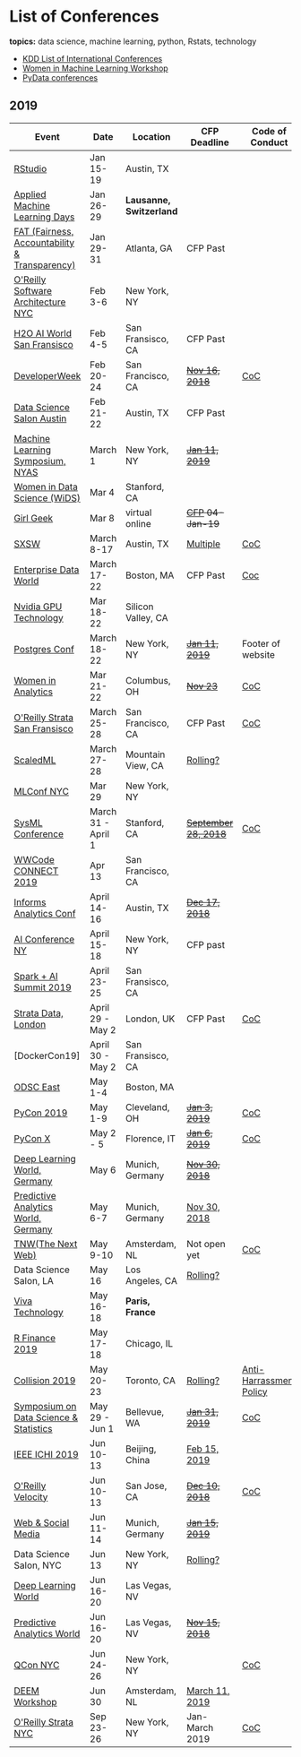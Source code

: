 # List of Conferences
**topics:**  data science, machine learning, python, Rstats, technology

* [KDD List of International Conferences](https://www.kdnuggets.com/meetings/)
* [Women in Machine Learning Workshop](http://wimlworkshop.org/events/)
* [PyData conferences](https://pydata.org/events.html)


## 2019

| Event   | Date  | Location | CFP Deadline | Code of Conduct | Note |
|----|----|----|----|----|----|
| [RStudio](http://www.cvent.com/events/rstudio-conf-austin/event-summary-dd6d75526f3c4554b67c4de32aeffb47.aspx) | Jan 15-19 | Austin, TX | | | [diversity scholarships](https://blog.rstudio.com/2018/08/10/rstudio-conf-2019-diversity-scholarships/) |
| [Applied Machine Learning Days](https://www.appliedmldays.org/) | Jan 26-29 | **Lausanne, Switzerland** | | | |
| [FAT (Fairness, Accountability & Transparency)](https://fatconference.org/2019/index.html) | Jan 29-31 | Atlanta, GA | CFP Past | | |
| [O'Reilly Software Architecture NYC](https://conferences.oreilly.com/software-architecture/sa-ny) | Feb 3-6 | New York, NY | | | 20% code: UGWMLDS |
[H2O AI World San Fransisco](http://h2oworld.h2o.ai/h2o-world-san-francisco/) | Feb 4-5 | San Fransisco, CA  | CFP Past | | |
|[DeveloperWeek](http://www.developerweek.com/) | Feb 20-24 | San Francisco, CA | ~~[Nov 16, 2018](http://www.developerweek.com/conference/apply-to-speak/)~~ | [CoC](http://www.developerweek.com/code-of-conduct/) | |
| [Data Science Salon Austin](https://datascience.salon/austin/) | Feb 21-22 | Austin, TX | CFP Past | | |
| [Machine Learning Symposium, NYAS](https://www.nyas.org/events/2019/13th-annual-machine-learning-symposium/) | March 1 | New York, NY | ~~[Jan 11, 2019](https://nyas-events.smapply.org/prog/ml2019/)~~ | | |
| [Women in Data Science (WiDS)](https://www.widsconference.org/) | Mar 4 | Stanford, CA  | | | |
| [Girl Geek](https://docs.google.com/forms/d/e/1FAIpQLSc_EwVQYixWvMDDbmIKzqvGKtcR1r_VeO4QoRu9QQpENRtkyw/viewform) | Mar 8 | virtual online      | ~~[CFP](https://docs.google.com/forms/d/e/1FAIpQLSc_EwVQYixWvMDDbmIKzqvGKtcR1r_VeO4QoRu9QQpENRtkyw/viewform) 04-Jan-19~~ | |
| [SXSW](https://www.sxsw.com/attend/) | March 8-17 | Austin, TX | [Multiple](https://www.sxsw.com/deadlines/) | [CoC](https://www.sxsw.com/attend/code-of-conduct/) | |
| [Enterprise Data World](https://edw2019.dataversity.net/) | March 17-22 | Boston, MA | CFP Past | [Coc](https://edw2019.dataversity.net/code-of-conduct) | |
| [Nvidia GPU Technology](https://www.nvidia.com/en-us/gtc/) | Mar 18-22 | Silicon Valley, CA | | | |
| [Postgres Conf](https://postgresconf.org/conferences/2019/) | March 18-22 | New York, NY | ~~[Jan 11, 2019](https://postgresconf.org/conferences/2019/program/proposals)~~ | Footer of website | |
| [Women in Analytics](https://www.womeninanalytics.org) | Mar 21-22 |  Columbus, OH | ~~[Nov 23](https://www.womeninanalytics.org/call-for-speakers)~~ | [CoC](https://www.womeninanalytics.org/code-of-conduct) | |
| [O'Reilly Strata San Fransisco](https://conferences.oreilly.com/strata/strata-ca) | March 25-28 | San Francisco, CA | CFP Past | [CoC](https://www.oreilly.com/conferences/code-of-conduct.html) | |
| [ScaledML](http://scaledml.org/2019/) | March 27-28 | Mountain View, CA | [Rolling?](https://www.surveymonkey.com/r/KQ2YRLP) | | FriendsOfScaledML (90% off)|
| [MLConf NYC](https://mlconf.com/events/mlconf-new-york-2019/ ) | Mar 29 | New York, NY      |  | |
| [SysML Conference](http://www.sysml.cc/) | March 31 - April 1 | Stanford, CA | ~~[September 28, 2018](http://www.sysml.cc/submission.html)~~ | [CoC](http://www.sysml.cc/index.html#conduct) |
| [WWCode CONNECT 2019](https://code.womenwhocode.com/connect/) | Apr 13 | San Francisco, CA |  | |
| [Informs Analytics Conf](http://meetings2.informs.org/wordpress/analytics2019/) | April 14-16 | Austin, TX | ~~[Dec 17, 2018](http://meetings2.informs.org/wordpress/analytics2019/abstract-submission/)~~ | | |
| [AI Conference NY](https://conferences.oreilly.com/artificial-intelligence/ai-ny) | April 15-18 | New York, NY | CFP past | | |
| [Spark + AI Summit 2019](https://databricks.com/sparkaisummit/north-america) | April 23-25 | San Fransisco, CA | | | |
| [Strata Data, London](https://conferences.oreilly.com/strata/strata-eu) | April 29 - May 2 | London, UK | CFP Past | [CoC](https://www.oreilly.com/conferences/code-of-conduct.html) | |
| [DockerCon19] | April 30 - May 2 | San Fransisco, CA | | | |
| [ODSC East](https://odsc.com/boston) | May 1-4| Boston, MA | | | |
| [PyCon 2019](https://us.pycon.org/2019/) | May 1-9| Cleveland, OH | ~~[Jan 3, 2019](https://us.pycon.org/2019/speaking/talks/)~~ | [CoC](https://us.pycon.org/2019/about/code-of-conduct/) | |
| [PyCon X](https://www.pycon.it/en/) | May 2 - 5   | Florence, IT  | ~~[Jan 6, 2019](https://www.pycon.it/en/call-for-proposals/)~~ | [CoC](https://www.pycon.it/en/code-conduct/) |   |
| [Deep Learning World, Germany](https://deeplearningworld.de/call-for-speakers/) | May 6 | Munich, Germany | ~~[Nov 30, 2018](https://deeplearningworld.de/call-for-speakers/)~~ | | |
| [Predictive Analytics World, Germany](https://predictiveanalyticsworld.de/en/industry4-0/muenchen2019/) | May 6-7 | Munich, Germany | [Nov 30, 2018](https://predictiveanalyticsworld.de/en/industry4-0/call-for-speaker/) | | |
| [TNW(The Next Web)](https://thenextweb.com/conference/) | May 9-10 | Amsterdam, NL | Not open yet | [CoC](https://thenextweb.com/conference/code-of-conduct) | |
| Data Science Salon, LA | May 16 | Los Angeles, CA | [Rolling?]( https://formulatedby.typeform.com/to/cNIXwj) | | |
| [Viva Technology](https://vivatechnology.com) | May 16-18 | **Paris, France** | | | |
| [R Finance 2019](http://www.rinfinance.com/) | May 17-18 | Chicago, IL | | | |
| [Collision 2019](https://collisionconf.com/) | May 20-23 | Toronto, CA | [Rolling?](https://collisionconf.com/speaker-application) | [Anti-Harrassment Policy](https://collisionconf.com/anti-harassment-policy) | |
| [Symposium on Data Science & Statistics](http://ww2.amstat.org/meetings/sdss/2019/) | May 29 - Jun 1 | Bellevue, WA | ~~[Jan 31, 2019](http://ww2.amstat.org/meetings/sdss/2019/submitanabstract.cfm)~~ | [CoC](http://ww2.amstat.org/meetings/sdss/2019/conductpolicy.cfm) | |
| [IEEE ICHI 2019](http://www.ieee-ichi.org/) | Jun 10-13 | Beijing, China | [Feb 15, 2019](http://www.ieee-ichi.org/call_for_papers.html) | | |
| [O'Reilly Velocity](https://conferences.oreilly.com/velocity/vl-ca) | Jun 10-13 | San Jose, CA | ~~[Dec 10, 2018](https://conferences.oreilly.com/velocity/vl-ca/public/cfp/690)~~ | [CoC](https://www.oreilly.com/conferences/code-of-conduct.html) | |
| [Web & Social Media](https://www.icwsm.org/2019/index.php) | Jun 11-14 | Munich, Germany | ~~[Jan 15, 2019](https://www.icwsm.org/2019/submitting/call-for-papers/)~~ | | |
| Data Science Salon, NYC | Jun 13 | New York, NY | [Rolling?](https://formulatedby.typeform.com/to/cNIXwj) | | |
| [Deep Learning World](https://www.deeplearningworld.com/) | Jun 16-20 | Las Vegas, NV | | | |
| [Predictive Analytics World](https://www.predictiveanalyticsworld.com/industry40/2019/) | Jun 16-20 | Las Vegas, NV | ~~[Nov 15, 2018](https://www.predictiveanalyticsworld.com/submit/)~~ | | |
| [QCon NYC](https://qconnewyork.com/) | Jun 24-26 | New York, NY |  | [CoC](https://qconnewyork.com/code-conduct-0) | |
| [DEEM Workshop](http://deem-workshop.org/#about) | Jun 30 | Amsterdam, NL | [March 11, 2019](http://deem-workshop.org/#about) | | |
| [O'Reilly Strata NYC](https://conferences.oreilly.com/strata/strata-ny) | Sep 23-26 | New York, NY | Jan-March 2019 | [CoC](https://www.oreilly.com/conferences/code-of-conduct.html) | |




